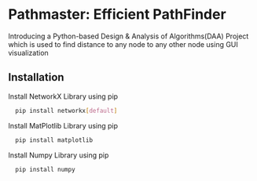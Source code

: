 
# Pathmaster: Efficient PathFinder



Introducing a Python-based Design & Analysis of Algorithms(DAA) Project which is used to find distance to any node to  any other node using GUI visualization

## Installation

Install NetworkX Library using pip

```bash
  pip install networkx[default]
```
    
Install MatPlotlib Library using pip

```bash
  pip install matplotlib
```
    
Install Numpy Library using pip

```bash
  pip install numpy
```
    